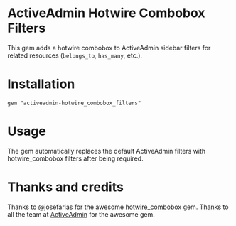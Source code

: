 # ActiveAdmin Hotwire Combobox Filters

This gem adds a hotwire combobox to ActiveAdmin sidebar filters for related resources (`belongs_to`, `has_many`, etc.).

# Installation

```
gem "activeadmin-hotwire_combobox_filters"
```

# Usage

The gem automatically replaces the default ActiveAdmin filters with hotwire_combobox filters after being required.

# Thanks and credits

Thanks to @josefarias for the awesome [hotwire_combobox](https://github.com/josefarias/hotwire_combobox) gem.
Thanks to all the team at [ActiveAdmin](https://github.com/activeadmin/activeadmin) for the awesome gem.
